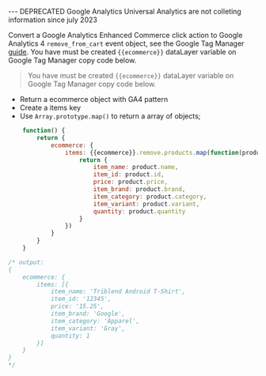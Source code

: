 --- DEPRECATED Google Analytics Universal Analytics are not colleting information since july 2023

Convert a Google Analytics Enhanced Commerce click action to Google Analytics 4 `remove_from_cart` event object, see the Google Tag Manager [guide](https://developers.google.com/tag-manager/enhanced-ecommerce?hl=pt_br#cart). You have must be created `{{ecommerce}}` dataLayer variable on Google Tag Manager copy code below.

> You have must be created `{{ecommerce}}` dataLayer variable on Google Tag Manager copy code below.

- Return a ecommerce object with GA4 pattern
- Create a items key
- Use `Array.prototype.map()` to return a array of objects;

```javascript
    function() {
        return {
            ecommerce: {
                items: {{ecommerce}}.remove.products.map(function(product){
                    return {
                        item_name: product.name,
                        item_id: product.id,
                        price: product.price,
                        item_brand: product.brand,
                        item_category: product.category,
                        item_variant: product.variant,
                        quantity: product.quantity
                    }
                })
            }
        }
    }
```

```js
/* output: 
{
    ecommerce: {
        items: [{
            item_name: 'Triblend Android T-Shirt',    
            item_id: '12345',
            price: '15.25',
            item_brand: 'Google',
            item_category: 'Apparel',
            item_variant: 'Gray',
            quantity: 1
        }]
    }
}
*/
```
